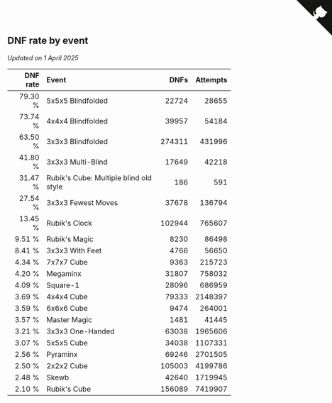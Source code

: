 ## DNF rate by event

*Updated on  1 April 2025*

| DNF rate | Event | DNFs | Attempts |
| ---: | :--- | ---: | ---: |
| 79.30 % | 5x5x5 Blindfolded | 22724 | 28655 |
| 73.74 % | 4x4x4 Blindfolded | 39957 | 54184 |
| 63.50 % | 3x3x3 Blindfolded | 274311 | 431996 |
| 41.80 % | 3x3x3 Multi-Blind | 17649 | 42218 |
| 31.47 % | Rubik's Cube: Multiple blind old style | 186 | 591 |
| 27.54 % | 3x3x3 Fewest Moves | 37678 | 136794 |
| 13.45 % | Rubik's Clock | 102944 | 765607 |
| 9.51 % | Rubik's Magic | 8230 | 86498 |
| 8.41 % | 3x3x3 With Feet | 4766 | 56650 |
| 4.34 % | 7x7x7 Cube | 9363 | 215723 |
| 4.20 % | Megaminx | 31807 | 758032 |
| 4.09 % | Square-1 | 28096 | 686959 |
| 3.69 % | 4x4x4 Cube | 79333 | 2148397 |
| 3.59 % | 6x6x6 Cube | 9474 | 264001 |
| 3.57 % | Master Magic | 1481 | 41445 |
| 3.21 % | 3x3x3 One-Handed | 63038 | 1965606 |
| 3.07 % | 5x5x5 Cube | 34038 | 1107331 |
| 2.56 % | Pyraminx | 69246 | 2701505 |
| 2.50 % | 2x2x2 Cube | 105003 | 4199786 |
| 2.48 % | Skewb | 42640 | 1719945 |
| 2.10 % | Rubik's Cube | 156089 | 7419907 |


<a href="https://github.com/jonatanklosko/wca_statistics" class="github-corner" aria-label="View source on Github"><svg width="80" height="80" viewBox="0 0 250 250" style="fill:#151513; color:#fff; position: absolute; top: 0; border: 0; right: 0;" aria-hidden="true"><path d="M0,0 L115,115 L130,115 L142,142 L250,250 L250,0 Z"></path><path d="M128.3,109.0 C113.8,99.7 119.0,89.6 119.0,89.6 C122.0,82.7 120.5,78.6 120.5,78.6 C119.2,72.0 123.4,76.3 123.4,76.3 C127.3,80.9 125.5,87.3 125.5,87.3 C122.9,97.6 130.6,101.9 134.4,103.2" fill="currentColor" style="transform-origin: 130px 106px;" class="octo-arm"></path><path d="M115.0,115.0 C114.9,115.1 118.7,116.5 119.8,115.4 L133.7,101.6 C136.9,99.2 139.9,98.4 142.2,98.6 C133.8,88.0 127.5,74.4 143.8,58.0 C148.5,53.4 154.0,51.2 159.7,51.0 C160.3,49.4 163.2,43.6 171.4,40.1 C171.4,40.1 176.1,42.5 178.8,56.2 C183.1,58.6 187.2,61.8 190.9,65.4 C194.5,69.0 197.7,73.2 200.1,77.6 C213.8,80.2 216.3,84.9 216.3,84.9 C212.7,93.1 206.9,96.0 205.4,96.6 C205.1,102.4 203.0,107.8 198.3,112.5 C181.9,128.9 168.3,122.5 157.7,114.1 C157.9,116.9 156.7,120.9 152.7,124.9 L141.0,136.5 C139.8,137.7 141.6,141.9 141.8,141.8 Z" fill="currentColor" class="octo-body"></path></svg></a><style>.github-corner:hover .octo-arm{animation:octocat-wave 560ms ease-in-out}@keyframes octocat-wave{0%,100%{transform:rotate(0)}20%,60%{transform:rotate(-25deg)}40%,80%{transform:rotate(10deg)}}@media (max-width:500px){.github-corner:hover .octo-arm{animation:none}.github-corner .octo-arm{animation:octocat-wave 560ms ease-in-out}}</style>
